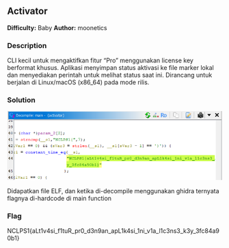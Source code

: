 ## Activator
**Difficulty:** Baby
**Author:** moonetics

### Description
CLI kecil untuk mengaktifkan fitur “Pro” menggunakan license key berformat khusus. Aplikasi menyimpan status aktivasi ke file marker lokal dan menyediakan perintah untuk melihat status saat ini. Dirancang untuk berjalan di Linux/macOS (x86_64) pada mode rilis.

### Solution
![alt text](image.png)

Didapatkan file ELF, dan ketika di-decompile menggunakan ghidra ternyata flagnya di-hardcode di main function

### Flag
NCLPS1{aLt1v4si_f1tuR_pr0_d3n9an_apL1k4si_1ni_v1a_l1c3ns3_k3y_3fc84a90b1}
